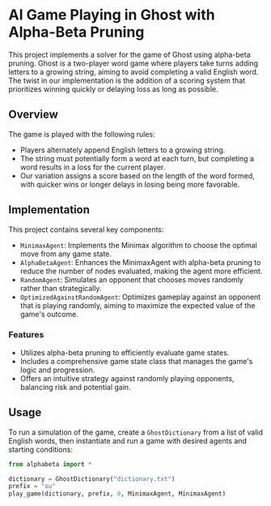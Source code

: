 # AI Game Playing in Ghost with Alpha-Beta Pruning

This project implements a solver for the game of Ghost using alpha-beta pruning. Ghost is a two-player word game where players take turns adding letters to a growing string, aiming to avoid completing a valid English word. The twist in our implementation is the addition of a scoring system that prioritizes winning quickly or delaying loss as long as possible.

## Overview

The game is played with the following rules:

- Players alternately append English letters to a growing string.
- The string must potentially form a word at each turn, but completing a word results in a loss for the current player.
- Our variation assigns a score based on the length of the word formed, with quicker wins or longer delays in losing being more favorable.

## Implementation

This project contains several key components:

- `MinimaxAgent`: Implements the Minimax algorithm to choose the optimal move from any game state.
- `AlphaBetaAgent`: Enhances the MinimaxAgent with alpha-beta pruning to reduce the number of nodes evaluated, making the agent more efficient.
- `RandomAgent`: Simulates an opponent that chooses moves randomly rather than strategically.
- `OptimizedAgainstRandomAgent`: Optimizes gameplay against an opponent that is playing randomly, aiming to maximize the expected value of the game's outcome.

### Features

- Utilizes alpha-beta pruning to efficiently evaluate game states.
- Includes a comprehensive game state class that manages the game's logic and progression.
- Offers an intuitive strategy against randomly playing opponents, balancing risk and potential gain.

## Usage

To run a simulation of the game, create a `GhostDictionary` from a list of valid English words, then instantiate and run a game with desired agents and starting conditions:

```python
from alphabeta import *

dictionary = GhostDictionary("dictionary.txt")
prefix = "ou"
play_game(dictionary, prefix, 0, MinimaxAgent, MinimaxAgent)
